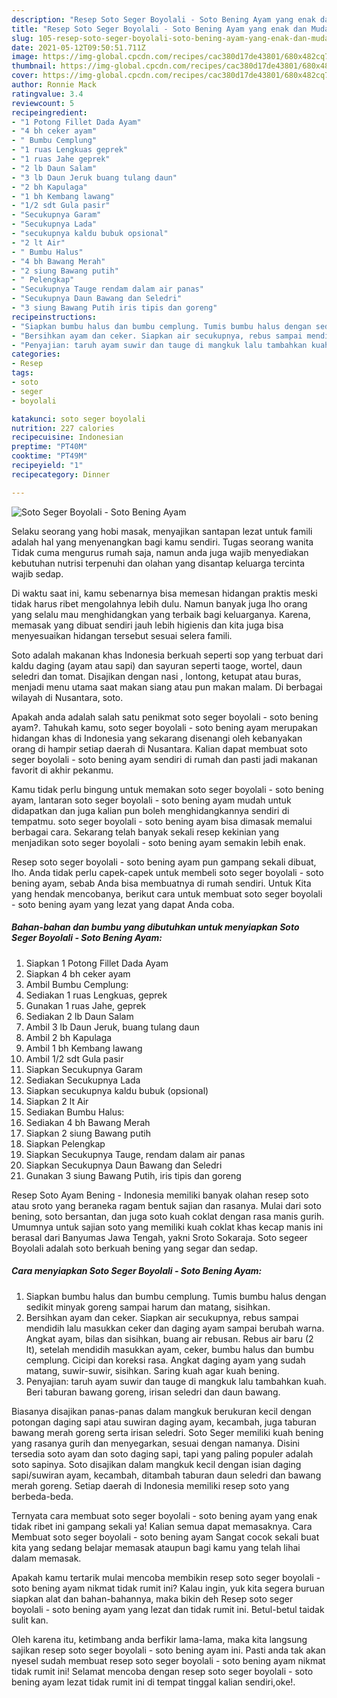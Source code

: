 ```yaml
---
description: "Resep Soto Seger Boyolali - Soto Bening Ayam yang enak dan Mudah Dibuat"
title: "Resep Soto Seger Boyolali - Soto Bening Ayam yang enak dan Mudah Dibuat"
slug: 105-resep-soto-seger-boyolali-soto-bening-ayam-yang-enak-dan-mudah-dibuat
date: 2021-05-12T09:50:51.711Z
image: https://img-global.cpcdn.com/recipes/cac380d17de43801/680x482cq70/soto-seger-boyolali-soto-bening-ayam-foto-resep-utama.jpg
thumbnail: https://img-global.cpcdn.com/recipes/cac380d17de43801/680x482cq70/soto-seger-boyolali-soto-bening-ayam-foto-resep-utama.jpg
cover: https://img-global.cpcdn.com/recipes/cac380d17de43801/680x482cq70/soto-seger-boyolali-soto-bening-ayam-foto-resep-utama.jpg
author: Ronnie Mack
ratingvalue: 3.4
reviewcount: 5
recipeingredient:
- "1 Potong Fillet Dada Ayam"
- "4 bh ceker ayam"
- " Bumbu Cemplung"
- "1 ruas Lengkuas geprek"
- "1 ruas Jahe geprek"
- "2 lb Daun Salam"
- "3 lb Daun Jeruk buang tulang daun"
- "2 bh Kapulaga"
- "1 bh Kembang lawang"
- "1/2 sdt Gula pasir"
- "Secukupnya Garam"
- "Secukupnya Lada"
- "secukupnya kaldu bubuk opsional"
- "2 lt Air"
- " Bumbu Halus"
- "4 bh Bawang Merah"
- "2 siung Bawang putih"
- " Pelengkap"
- "Secukupnya Tauge rendam dalam air panas"
- "Secukupnya Daun Bawang dan Seledri"
- "3 siung Bawang Putih iris tipis dan goreng"
recipeinstructions:
- "Siapkan bumbu halus dan bumbu cemplung. Tumis bumbu halus dengan sedikit minyak goreng sampai harum dan matang, sisihkan."
- "Bersihkan ayam dan ceker. Siapkan air secukupnya, rebus sampai mendidih lalu masukkan ceker dan daging ayam sampai berubah warna. Angkat ayam, bilas dan sisihkan, buang air rebusan. Rebus air baru (2 lt), setelah mendidih masukkan ayam, ceker, bumbu halus dan bumbu cemplung. Cicipi dan koreksi rasa. Angkat daging ayam yang sudah matang, suwir-suwir, sisihkan. Saring kuah agar kuah bening."
- "Penyajian: taruh ayam suwir dan tauge di mangkuk lalu tambahkan kuah. Beri taburan bawang goreng, irisan seledri dan daun bawang."
categories:
- Resep
tags:
- soto
- seger
- boyolali

katakunci: soto seger boyolali 
nutrition: 227 calories
recipecuisine: Indonesian
preptime: "PT40M"
cooktime: "PT49M"
recipeyield: "1"
recipecategory: Dinner

---
```



![Soto Seger Boyolali - Soto Bening Ayam](https://img-global.cpcdn.com/recipes/cac380d17de43801/680x482cq70/soto-seger-boyolali-soto-bening-ayam-foto-resep-utama.jpg)

Selaku seorang yang hobi masak, menyajikan santapan lezat untuk famili adalah hal yang menyenangkan bagi kamu sendiri. Tugas seorang  wanita Tidak cuma mengurus rumah saja, namun anda juga wajib menyediakan kebutuhan nutrisi terpenuhi dan olahan yang disantap keluarga tercinta wajib sedap.

Di waktu  saat ini, kamu sebenarnya bisa memesan hidangan praktis meski tidak harus ribet mengolahnya lebih dulu. Namun banyak juga lho orang yang selalu mau menghidangkan yang terbaik bagi keluarganya. Karena, memasak yang dibuat sendiri jauh lebih higienis dan kita juga bisa menyesuaikan hidangan tersebut sesuai selera famili. 

Soto adalah makanan khas Indonesia berkuah seperti sop yang terbuat dari kaldu daging (ayam atau sapi) dan sayuran seperti taoge, wortel, daun seledri dan tomat. Disajikan dengan nasi , lontong, ketupat atau buras, menjadi menu utama saat makan siang atau pun makan malam. Di berbagai wilayah di Nusantara, soto.

Apakah anda adalah salah satu penikmat soto seger boyolali - soto bening ayam?. Tahukah kamu, soto seger boyolali - soto bening ayam merupakan hidangan khas di Indonesia yang sekarang disenangi oleh kebanyakan orang di hampir setiap daerah di Nusantara. Kalian dapat membuat soto seger boyolali - soto bening ayam sendiri di rumah dan pasti jadi makanan favorit di akhir pekanmu.

Kamu tidak perlu bingung untuk memakan soto seger boyolali - soto bening ayam, lantaran soto seger boyolali - soto bening ayam mudah untuk didapatkan dan juga kalian pun boleh menghidangkannya sendiri di tempatmu. soto seger boyolali - soto bening ayam bisa dimasak memalui berbagai cara. Sekarang telah banyak sekali resep kekinian yang menjadikan soto seger boyolali - soto bening ayam semakin lebih enak.

Resep soto seger boyolali - soto bening ayam pun gampang sekali dibuat, lho. Anda tidak perlu capek-capek untuk membeli soto seger boyolali - soto bening ayam, sebab Anda bisa membuatnya di rumah sendiri. Untuk Kita yang hendak mencobanya, berikut cara untuk membuat soto seger boyolali - soto bening ayam yang lezat yang dapat Anda coba.

<!--inarticleads1-->

##### Bahan-bahan dan bumbu yang dibutuhkan untuk menyiapkan Soto Seger Boyolali - Soto Bening Ayam:

1. Siapkan 1 Potong Fillet Dada Ayam
1. Siapkan 4 bh ceker ayam
1. Ambil  Bumbu Cemplung:
1. Sediakan 1 ruas Lengkuas, geprek
1. Gunakan 1 ruas Jahe, geprek
1. Sediakan 2 lb Daun Salam
1. Ambil 3 lb Daun Jeruk, buang tulang daun
1. Ambil 2 bh Kapulaga
1. Ambil 1 bh Kembang lawang
1. Ambil 1/2 sdt Gula pasir
1. Siapkan Secukupnya Garam
1. Sediakan Secukupnya Lada
1. Siapkan secukupnya kaldu bubuk (opsional)
1. Siapkan 2 lt Air
1. Sediakan  Bumbu Halus:
1. Sediakan 4 bh Bawang Merah
1. Siapkan 2 siung Bawang putih
1. Siapkan  Pelengkap
1. Siapkan Secukupnya Tauge, rendam dalam air panas
1. Siapkan Secukupnya Daun Bawang dan Seledri
1. Gunakan 3 siung Bawang Putih, iris tipis dan goreng


Resep Soto Ayam Bening - Indonesia memiliki banyak olahan resep soto atau sroto yang beraneka ragam bentuk sajian dan rasanya. Mulai dari soto bening, soto bersantan, dan juga soto kuah coklat dengan rasa manis gurih. Umumnya untuk sajian soto yang memiliki kuah coklat khas kecap manis ini berasal dari Banyumas Jawa Tengah, yakni Sroto Sokaraja. Soto segeer Boyolali adalah soto berkuah bening yang segar dan sedap. 

<!--inarticleads2-->

##### Cara menyiapkan Soto Seger Boyolali - Soto Bening Ayam:

1. Siapkan bumbu halus dan bumbu cemplung. Tumis bumbu halus dengan sedikit minyak goreng sampai harum dan matang, sisihkan.
1. Bersihkan ayam dan ceker. Siapkan air secukupnya, rebus sampai mendidih lalu masukkan ceker dan daging ayam sampai berubah warna. Angkat ayam, bilas dan sisihkan, buang air rebusan. Rebus air baru (2 lt), setelah mendidih masukkan ayam, ceker, bumbu halus dan bumbu cemplung. Cicipi dan koreksi rasa. Angkat daging ayam yang sudah matang, suwir-suwir, sisihkan. Saring kuah agar kuah bening.
1. Penyajian: taruh ayam suwir dan tauge di mangkuk lalu tambahkan kuah. Beri taburan bawang goreng, irisan seledri dan daun bawang.


Biasanya disajikan panas-panas dalam mangkuk berukuran kecil dengan potongan daging sapi atau suwiran daging ayam, kecambah, juga taburan bawang merah goreng serta irisan seledri. Soto Seger memiliki kuah bening yang rasanya gurih dan menyegarkan, sesuai dengan namanya. Disini tersedia soto ayam dan soto daging sapi, tapi yang paling populer adalah soto sapinya. Soto disajikan dalam mangkuk kecil dengan isian daging sapi/suwiran ayam, kecambah, ditambah taburan daun seledri dan bawang merah goreng. Setiap daerah di Indonesia memiliki resep soto yang berbeda-beda. 

Ternyata cara membuat soto seger boyolali - soto bening ayam yang enak tidak ribet ini gampang sekali ya! Kalian semua dapat memasaknya. Cara Membuat soto seger boyolali - soto bening ayam Sangat cocok sekali buat kita yang sedang belajar memasak ataupun bagi kamu yang telah lihai dalam memasak.

Apakah kamu tertarik mulai mencoba membikin resep soto seger boyolali - soto bening ayam nikmat tidak rumit ini? Kalau ingin, yuk kita segera buruan siapkan alat dan bahan-bahannya, maka bikin deh Resep soto seger boyolali - soto bening ayam yang lezat dan tidak rumit ini. Betul-betul taidak sulit kan. 

Oleh karena itu, ketimbang anda berfikir lama-lama, maka kita langsung sajikan resep soto seger boyolali - soto bening ayam ini. Pasti anda tak akan nyesel sudah membuat resep soto seger boyolali - soto bening ayam nikmat tidak rumit ini! Selamat mencoba dengan resep soto seger boyolali - soto bening ayam lezat tidak rumit ini di tempat tinggal kalian sendiri,oke!.

